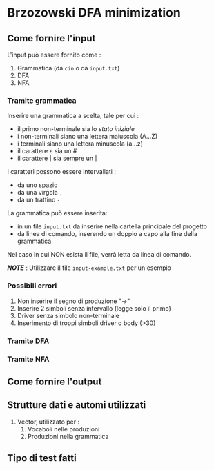 # Brzozowski DFA minimization

## Come fornire l'input

L'input può essere fornito come :
1. Grammatica (da `cin` o da `input.txt`)
2. DFA
3. NFA

### Tramite grammatica

Inserire una grammatica a scelta, tale per cui :
* il primo non-terminale sia lo *stato iniziale*
* i non-terminali siano una lettera maiuscola (A...Z)
* i terminali siano una lettera minuscola (a...z)
* il carattere ɛ sia un #
* il carattere | sia sempre un |

I caratteri possono essere intervallati :
* da uno spazio ` `
* da una virgola `,`
* da un trattino `-`

La grammatica può essere inserita:
* in un file `input.txt` da inserire nella cartella principale del progetto
* da linea di comando, inserendo un doppio a capo alla fine della grammatica

Nel caso in cui NON esista il file, verrà letta da linea di comando.

_**NOTE**_ : Utilizzare il file `input-example.txt` per un'esempio

### Possibili errori

1. Non inserire il segno di produzione "->"
2. Inserire 2 simboli senza intervallo (legge solo il primo)
3. Driver senza simbolo non-terminale
4. Inserimento di troppi simboli driver o body (>30)

### Tramite DFA

### Tramite NFA

## Come fornire l'output



## Strutture dati e automi utilizzati

1. Vector, utilizzato per :
   1. Vocaboli nelle produzioni
   2. Produzioni nella grammatica

## Tipo di test fatti


